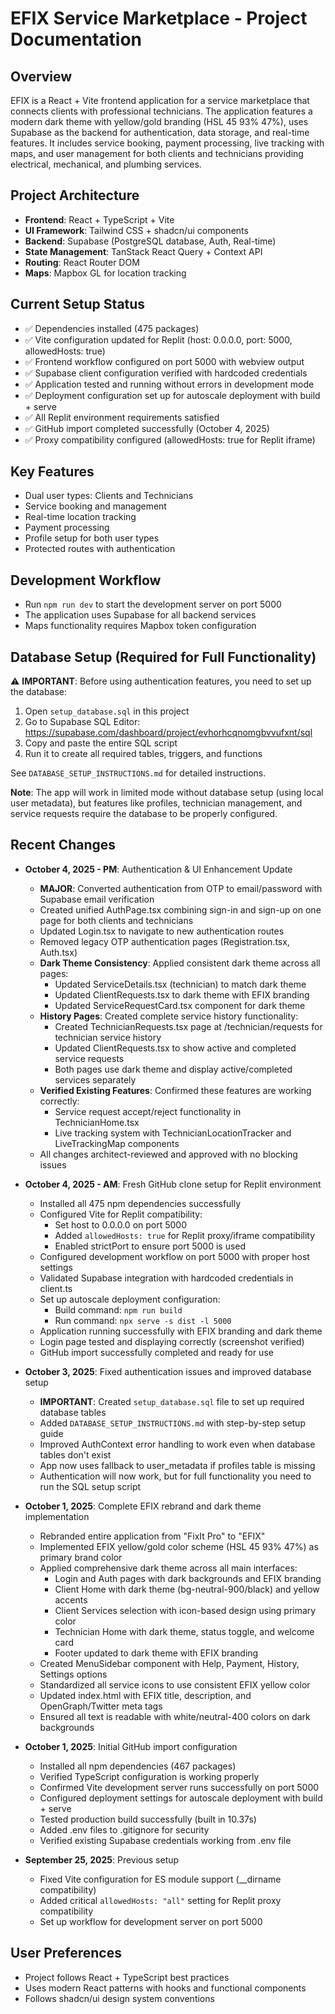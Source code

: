 # EFIX Service Marketplace - Project Documentation

## Overview
EFIX is a React + Vite frontend application for a service marketplace that connects clients with professional technicians. The application features a modern dark theme with yellow/gold branding (HSL 45 93% 47%), uses Supabase as the backend for authentication, data storage, and real-time features. It includes service booking, payment processing, live tracking with maps, and user management for both clients and technicians providing electrical, mechanical, and plumbing services.

## Project Architecture
- **Frontend**: React + TypeScript + Vite
- **UI Framework**: Tailwind CSS + shadcn/ui components
- **Backend**: Supabase (PostgreSQL database, Auth, Real-time)
- **State Management**: TanStack React Query + Context API
- **Routing**: React Router DOM
- **Maps**: Mapbox GL for location tracking

## Current Setup Status
- ✅ Dependencies installed (475 packages)
- ✅ Vite configuration updated for Replit (host: 0.0.0.0, port: 5000, allowedHosts: true)
- ✅ Frontend workflow configured on port 5000 with webview output
- ✅ Supabase client configuration verified with hardcoded credentials
- ✅ Application tested and running without errors in development mode
- ✅ Deployment configuration set up for autoscale deployment with build + serve
- ✅ All Replit environment requirements satisfied
- ✅ GitHub import completed successfully (October 4, 2025)
- ✅ Proxy compatibility configured (allowedHosts: true for Replit iframe)

## Key Features
- Dual user types: Clients and Technicians  
- Service booking and management
- Real-time location tracking
- Payment processing
- Profile setup for both user types
- Protected routes with authentication

## Development Workflow
- Run `npm run dev` to start the development server on port 5000
- The application uses Supabase for all backend services
- Maps functionality requires Mapbox token configuration

## Database Setup (Required for Full Functionality)
⚠️ **IMPORTANT**: Before using authentication features, you need to set up the database:
1. Open `setup_database.sql` in this project
2. Go to Supabase SQL Editor: https://supabase.com/dashboard/project/evhorhcqnomgbvvufxnt/sql
3. Copy and paste the entire SQL script
4. Run it to create all required tables, triggers, and functions

See `DATABASE_SETUP_INSTRUCTIONS.md` for detailed instructions.

**Note**: The app will work in limited mode without database setup (using local user metadata), but features like profiles, technician management, and service requests require the database to be properly configured.

## Recent Changes
- **October 4, 2025 - PM**: Authentication & UI Enhancement Update
  - **MAJOR**: Converted authentication from OTP to email/password with Supabase email verification
  - Created unified AuthPage.tsx combining sign-in and sign-up on one page for both clients and technicians
  - Updated Login.tsx to navigate to new authentication routes
  - Removed legacy OTP authentication pages (Registration.tsx, Auth.tsx)
  - **Dark Theme Consistency**: Applied consistent dark theme across all pages:
    - Updated ServiceDetails.tsx (technician) to match dark theme
    - Updated ClientRequests.tsx to dark theme with EFIX branding
    - Updated ServiceRequestCard.tsx component for dark theme
  - **History Pages**: Created complete service history functionality:
    - Created TechnicianRequests.tsx page at /technician/requests for technician service history
    - Updated ClientRequests.tsx to show active and completed service requests
    - Both pages use dark theme and display active/completed services separately
  - **Verified Existing Features**: Confirmed these features are working correctly:
    - Service request accept/reject functionality in TechnicianHome.tsx
    - Live tracking system with TechnicianLocationTracker and LiveTrackingMap components
  - All changes architect-reviewed and approved with no blocking issues

- **October 4, 2025 - AM**: Fresh GitHub clone setup for Replit environment
  - Installed all 475 npm dependencies successfully
  - Configured Vite for Replit compatibility:
    - Set host to 0.0.0.0 on port 5000
    - Added `allowedHosts: true` for Replit proxy/iframe compatibility
    - Enabled strictPort to ensure port 5000 is used
  - Configured development workflow on port 5000 with proper host settings
  - Validated Supabase integration with hardcoded credentials in client.ts
  - Set up autoscale deployment configuration:
    - Build command: `npm run build`
    - Run command: `npx serve -s dist -l 5000`
  - Application running successfully with EFIX branding and dark theme
  - Login page tested and displaying correctly (screenshot verified)
  - GitHub import successfully completed and ready for use

- **October 3, 2025**: Fixed authentication issues and improved database setup
  - **IMPORTANT**: Created `setup_database.sql` file to set up required database tables
  - Added `DATABASE_SETUP_INSTRUCTIONS.md` with step-by-step setup guide
  - Improved AuthContext error handling to work even when database tables don't exist
  - App now uses fallback to user_metadata if profiles table is missing
  - Authentication will now work, but for full functionality you need to run the SQL setup script

- **October 1, 2025**: Complete EFIX rebrand and dark theme implementation
  - Rebranded entire application from "FixIt Pro" to "EFIX"
  - Implemented EFIX yellow/gold color scheme (HSL 45 93% 47%) as primary brand color
  - Applied comprehensive dark theme across all main interfaces:
    - Login and Auth pages with dark backgrounds and EFIX branding
    - Client Home with dark theme (bg-neutral-900/black) and yellow accents
    - Client Services selection with icon-based design using primary color
    - Technician Home with dark theme, status toggle, and welcome card
    - Footer updated to dark theme with EFIX branding
  - Created MenuSidebar component with Help, Payment, History, Settings options
  - Standardized all service icons to use consistent EFIX yellow color
  - Updated index.html with EFIX title, description, and OpenGraph/Twitter meta tags
  - Ensured all text is readable with white/neutral-400 colors on dark backgrounds

- **October 1, 2025**: Initial GitHub import configuration
  - Installed all npm dependencies (467 packages)
  - Verified TypeScript configuration is working properly
  - Confirmed Vite development server runs successfully on port 5000
  - Configured deployment settings for autoscale deployment with build + serve
  - Tested production build successfully (built in 10.37s)
  - Added .env files to .gitignore for security
  - Verified existing Supabase credentials working from .env file

- **September 25, 2025**: Previous setup
  - Fixed Vite configuration for ES module support (__dirname compatibility)
  - Added critical `allowedHosts: "all"` setting for Replit proxy compatibility
  - Set up workflow for development server on port 5000

## User Preferences
- Project follows React + TypeScript best practices
- Uses modern React patterns with hooks and functional components
- Follows shadcn/ui design system conventions